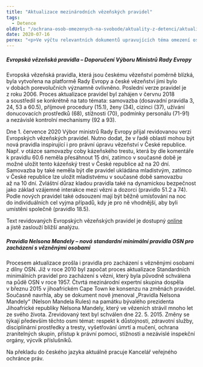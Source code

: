 ```yaml
---
title: "Aktualizace mezinárodních vězeňských pravidel"
tags:
  - Detence
oldUrl: "/ochrana-osob-omezenych-na-svobode/aktuality-z-detenci/aktuality-z-detenci-2020/aktualizace-mezinarodnich-vezenskych-pravidel/"
date: 2020-07-16
perex: "<p>Ve výčtu relevantních dokumentů upravujících téma omezení osobní svobody ve vězení nesmí chybět  základní dokumenty, které byly vytvořeny na půdě mezinárodních organizací a mají povahu toliko doporučení – tzv. soft law. Jejich význam spočívá v tom, že představují základní vodítka pro tvorbu, aplikaci a interpretaci vnitrostátních právních předpisů. Tyto dokumenty jsou živé, reagují na stále se měnící svět za mřížemi. Dva z těchto významných dokumentů byly v nedávné době aktualizovány.</p>"
---
```


<!-- imported from the old website -->

<h5>Evropská vězeňská pravidla – Doporučení Výboru Ministrů Rady Evropy</h5> <p>Evropská vězeňská pravidla, která jsou českému vězeňství poměrně blízká, byla vytvořena na platformě Rady Evropy a české vězeňství jimi bylo v dobách porevolučních významně ovlivněno. Poslední verze pravidel je z roku 2006. Proces aktualizace pravidel byl zahájen v červnu 2018 a soustředil se konkrétně na tato témata: samovazba (dosavadní pravidla 3, 24, 53 a 60.5), příjmové procedury (15.1), ženy (34), cizinci (37), užívání donucovacích prostředků (68), stížnosti (70), podmínky personálu (71-91) a nezávislé kontrolní mechanismy (92 a 93).</p> <p>Dne 1. července 2020 Výbor ministrů Rady Evropy přijal revidovanou verzi Evropských vězeňských pravidel. Nutno dodat, že v řadě oblastí mohou být nová pravidla inspirující i pro právní úpravu vězeňství v České republice. Např. v otázce samovazby coby kázeňského trestu, která by dle komentáře k pravidlu 60.6 neměla přesáhnout 15 dní, zatímco v současné době je možné uložit tento kázeňský trest v České republice až na 20 dní. Samovazba by také neměla být dle pravidel ukládána mladistvým, zatímco v České republice lze uložit mladistvému v současné době samovazbu až na 10 dní. Zvláštní důraz kladou pravidla také na dynamickou bezpečnost jako základ vzájemné interakce mezi vězni a dozorci (pravidlo 51.2 a 74). Podle nových pravidel také odsouzení mají být běžně umísťování na noc do individuálních cel vyjma případů, kdy je pro ně vhodnější, aby byli umístěni společně (pravidlo 18.5).</p> <p>Text revidovaných Evropských vězeňských pravidel je dostupný <a href="https://search.coe.int/cm/Pages/result_details.aspx?ObjectID=09000016809ee581" target="_blank">online</a> a jistě zaslouží bližší analýzu.</p> <h5>Pravidla Nelsona Mandely – nová standardní minimální pravidla OSN pro zacházení s vězněnými osobami</h5> <p>Procesem aktualizace prošla i pravidla pro zacházení s vězněnými osobami z dílny OSN. Již v roce 2010 byl započat proces aktualizace Standardních minimálních pravidel pro zacházení s vězni, který byla původně schválena na půdě OSN v roce 1957. Čtvrtá mezinárodní expertní skupina dospěla v březnu 2015 v jihoafrickém Cape Town ke konsenzu na změnách pravidel. Současně navrhla, aby se dokument nově jmenoval „Pravidla Nelsona Mandely“ (Nelson Mandela Rules) na památku bývalého prezidenta Jihoafrické republiky Nelsona Mandely, který ve vězeních strávil mnoho let ze svého života. Zrevidovaný text byl schválen dne 22. 5. 2015. Změny se týkají především těchto osmi témat: respekt k důstojnosti, zdravotní služby, disciplinární prostředky a tresty, vyšetřování úmrtí a mučení, ochrana zranitelných skupin, přístup k právní pomoci, stížnosti a nezávislé inspekční orgány, výcvik příslušníků.</p> <p>Na překladu do českého jazyka aktuálně pracuje Kancelář veřejného ochránce práv.</p>
